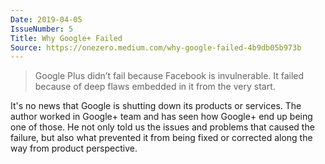 ```yaml
---
Date: 2019-04-05
IssueNumber: 5
Title: Why Google+ Failed
Source: https://onezero.medium.com/why-google-failed-4b9db05b973b
---
```


> Google Plus didn’t fail because Facebook is invulnerable.
> It failed because of deep flaws embedded in it from the very start.

It's no news that Google is shutting down its products or services. The author worked in Google+ team and has seen how Google+ end up being one of those. He not only told us the issues and problems that caused the failure, but also what prevented it from being fixed or corrected along the way from product perspective.